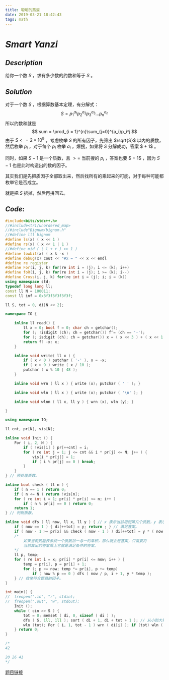 ```yaml
---
title: 聪明的燕姿
date: 2019-03-21 18:42:43
tags: math
---
```


# $Smart$ $Yanzi$



## $Description$  

给你一个数 $S$ ，求有多少数的约数和等于 $S$ 。



## $Solution$

对于一个数 $S$ ，根据算数基本定理，有分解式：
$$
S = p_1^{a_1}p_2^{a_2}p_3^{a_3}...p_n^{a_n}
$$
所以约数和就是
$$
sum = \prod_{i = 1}^{n}\sum_{j=0}^{a_i}p_i^j
$$
由于 $S<=2*10^9$ ，考虑枚举 $S$ 的所有因子，先筛出 $\sqrt{S}$ 以内的质数，然后枚举 $p_i$ ，对于每个 $p_i$ 枚举 $a_i$ ，爆搜，如果将 $S$ 分解成功，答案 $ + 1$ 。

同时，如果 $S - 1$ 是一个质数，且 $>=$ 当前搜的 $p_i$ ，答案也要 $ + 1$ ，因为 $S - 1$ 也是此时构造出的数的因子。

其实我们是先把质因子全部取出来，然后找所有的乘起来的可能，对于每种可能都枚举它是否成立。

就是把 $S$ 拆掉，然后再拼回去。



## $Code:$

```cpp
#include<bits/stdc++.h>
//#include<tr1/unordered_map>
//#include"Bignum/bignum.h"
//#define lll bignum
#define ls(x) ( x << 1 )
#define rs(x) ( x << 1 | 1 )
//#define mid ( ( l + r ) >> 1 )
#define lowbit(x) ( x & -x )
#define debug(x) cout << "#x = " << x << endl
#define re register
#define For(i, j, k) for(re int i = (j); i <= (k); i++)
#define foR(i, j, k) for(re int i = (j); i >= (k); i--)
#define Cross(i, j, k) for(re int i = (j); i; i = (k))
using namespace std;
typedef long long ll;
const ll N = 100011;
const ll inf = 0x3f3f3f3f3f3f;

ll S, tot = 0, di[N << 2];

namespace IO {

    inline ll read() {
        ll x = 0; bool f = 0; char ch = getchar();
        for (; !isdigit (ch); ch = getchar()) f^= (ch == '-');
        for (; isdigit (ch); ch = getchar()) x = ( x << 3 ) + ( x << 1 ) + ( ch ^ 48 );
        return f? -x: x;
    }

    inline void write( ll x ) {
        if ( x < 0 ) putchar ( '-' ), x = -x;
        if ( x > 9 ) write ( x / 10 );
        putchar ( x % 10 | 48 );
    }

    inline void wrn ( ll x ) { write (x); putchar ( ' ' ); }

    inline void wln ( ll x ) { write (x); putchar ( '\n' ); }

    inline void wlnn ( ll x, ll y ) { wrn (x), wln (y); }

}

using namespace IO;

ll cnt, pr[N], vis[N];

inline void Init () {
    For ( i, 2, N ) {
        if ( !vis[i] ) pr[++cnt] = i;
        for ( re int j = 1; j <= cnt && i * pr[j] <= N; j++ ) {
            vis[i * pr[j]] = 1;
            if ( i % pr[j] == 0 ) break;
        }
    }
} // 预处理质数。 

inline bool check ( ll n ) {
    if ( n == 1 ) return 0;
    if ( n <= N ) return !vis[n];
    for ( re int i = 1; pr[i] * pr[i] <= n; i++ )
        if ( n % pr[i] == 0 ) return 0;
    return 1;
} // 判断质数。 

inline void dfs ( ll now, ll x, ll y ) { // x 表示当前用到第几个质数，y 表示当前搜出的数。
    if ( now == 1 ) { di[++tot] = y; return ; } // 满足答案。
    if ( now - 1 >= pr[x] && check ( now - 1 ) ) di[++tot] = y * ( now - 1 );
    /* 
        如果当前数能表示成一个质数加一与一的乘积，那么就会是答案，只需要将
        当前算出的答案乘上它就是满足条件的答案。
    */ 
    ll p, temp;
    for ( re int i = x; pr[i] * pr[i] <= now; i++ ) {
        temp = pr[i], p = pr[i] + 1;
        for (; p <= now; temp *= pr[i], p += temp)
            if ( now % p == 0 ) dfs ( now / p, i + 1, y * temp );
    } // 枚举符合题意的因子。
}

int main() {
//  freopen(".in", "r", stdin);
//  freopen(".out", "w", stdout);
    Init ();
    while ( cin >> S ) {
        tot = 0; memset ( di, 0, sizeof ( di ) );
        dfs ( S, 1ll, 1ll ); sort ( di + 1, di + tot + 1 ); // 从小到大输出。 
        wln (tot); For ( i, 1, tot - 1 ) wrn ( di[i] ); if (tot) wln ( di[tot] );
    } return 0;
}

/*
42

20 26 41
*/

```



[题目链接](https://www.luogu.org/problemnew/show/P4397)